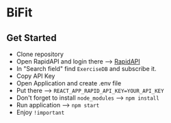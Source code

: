 # BiFit

<h2>Get Started</h2>

<ul>
  <li> Clone repository
  <li> Open RapidAPI and login there --> <a href="https://rapidapi.com/">RapidAPI</a>
  <li> In "Search field" find <code>ExerciseDB</code> and subscribe it.
  <li> Copy API Key
  <li> Open Application and create .env file
  <li> Put there --> <code>REACT_APP_RAPID_API_KEY=YOUR_API_KEY</code>
  <li> Don't forget to install <code>node_modules</code> --> <code>npm install</code>
  <li> Run application --> <code>npm start</code>
  <li> Enjoy <code>!important</code></li>
</ul>
